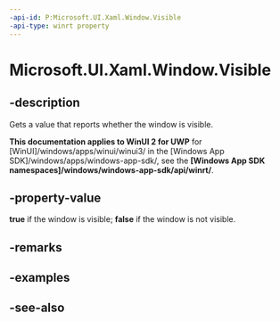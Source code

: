 ```yaml
---
-api-id: P:Microsoft.UI.Xaml.Window.Visible
-api-type: winrt property
---
```


<!-- Property syntax
public bool Visible { get; }
-->

# Microsoft.UI.Xaml.Window.Visible

## -description
Gets a value that reports whether the window is visible.

**This documentation applies to WinUI 2 for UWP** for [WinUI]/windows/apps/winui/winui3/ in the [Windows App SDK]/windows/apps/windows-app-sdk/, see the **[Windows App SDK namespaces]/windows/windows-app-sdk/api/winrt/**.

## -property-value
**true** if the window is visible; **false** if the window is not visible.

## -remarks

## -examples

## -see-also
